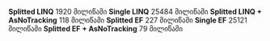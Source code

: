 **Splitted LINQ** 1920 მილიწამი
**Single LINQ** 25484 მილიწამი
**Splitted LINQ + AsNoTracking** 118 მილიწამი
**Splitted EF** 227 მილიწამი
**Single EF** 25121 მილიწამი
**Splitted EF + AsNoTracking** 79 მილიწამი
